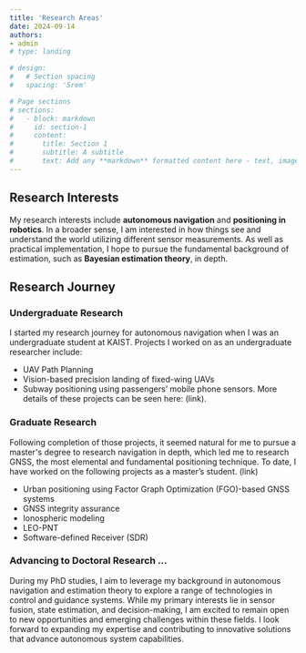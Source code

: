 ```yaml
---
title: 'Research Areas'
date: 2024-09-14
authors:
- admin
# type: landing

# design:
#   # Section spacing
#   spacing: '5rem'

# Page sections
# sections:
#   - block: markdown
#     id: section-1
#     content:
#       title: Section 1
#       subtitle: A subtitle
#       text: Add any **markdown** formatted content here - text, images, videos, galleries - and even HTML code!
---
```


## Research Interests
My research interests include **autonomous navigation** and **positioning in robotics**. 
In a broader sense, I am interested in how things see and understand the world utilizing different sensor measurements. As well as practical implementation, I hope to pursue the fundamental background of estimation, such as **Bayesian estimation theory**, in depth. 


## Research Journey

### Undergraduate Research
I started my research journey for autonomous navigation when I was an undergraduate student at KAIST.
Projects I worked on as an undergraduate researcher include: 
- UAV Path Planning
- Vision-based precision landing of fixed-wing UAVs
- Subway positioning using passengers’ mobile phone sensors. 
More details of these projects can be seen here: (link). 


### Graduate Research 
Following completion of those projects, it seemed natural for me to pursue a master's degree to research navigation in depth, which led me to research GNSS, the most elemental and fundamental positioning technique. To date, I have worked on the following projects as a master’s student. (link)
- Urban positioning using Factor Graph Optimization (FGO)-based GNSS systems
- GNSS integrity assurance 
- Ionospheric modeling 
- LEO-PNT
- Software-defined Receiver (SDR)


### Advancing to Doctoral Research ... 
During my PhD studies, I aim to leverage my background in autonomous navigation and estimation theory to explore a range of technologies in control and guidance systems. While my primary interests lie in sensor fusion, state estimation, and decision-making, I am excited to remain open to new opportunities and emerging challenges within these fields. I look forward to expanding my expertise and contributing to innovative solutions that advance autonomous system capabilities.


